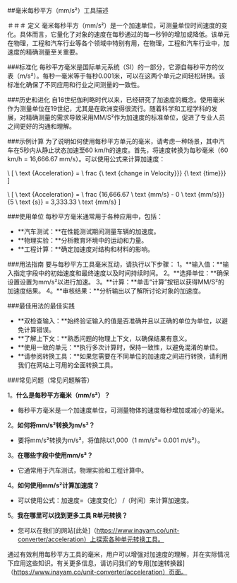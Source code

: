 ##毫米每秒平方（mm/s²）工具描述

＃＃＃ 定义
毫米每秒平方（mm/s²）是一个加速单位，可测量单位时间速度的变化。具体而言，它量化了对象的速度在每秒通过的每一秒钟的增加或降低。该单元在物理，工程和汽车行业等各个领域中特别有用，在物理，工程和汽车行业中，加速度的精确测量至关重要。

###标准化
每秒平方毫米是国际单元系统（SI）的一部分，它源自每秒平方的仪表（m/s²）。每秒一毫米等于每秒0.001米，可以在这两个单元之间轻松转换。该标准化确保了不同应用和行业之间测量的一致性。

###历史和进化
自16世纪伽利略时代以来，已经研究了加速度的概念。使用毫米作为测量单位在19世纪，尤其是在欧洲变得很流行。随着科学和工程学科的发展，对精确测量的需求导致采用MM/S²作为加速度的标准单位，促进了专业人员之间更好的沟通和理解。

###示例计算
为了说明如何使用每秒平方单元的毫米，请考虑一种场景，其中汽车在5秒内从静止状态加速至60 km/h的速度。首先，将速度转换为每秒毫米（60 km/h = 16,666.67 mm/s）。可以使用公式来计算加速度：

\ [
\ text {Acceleration} = \ frac {\ text {change in Velocity}}} {\ text {time}}}
\]

\ [
\ text {Acceleration} = \ frac {16,666.67 \ text {mm/s}  -  0 \ text {mm/s}}} {5 \ text {s}} = 3,333.33 \ text {mm/s}
\]

###使用单位
每秒平方毫米通常用于各种应用中，包括：
- **汽车测试：**在性能测试期间测量车辆的加速度。
- **物理实验：**分析教育环境中的运动和力量。
- **工程计算：**确定加速度对结构和材料的影响。

###用法指南
要与每秒平方工具毫米互动，请执行以下步骤：
1。**输入值：**输入指定字段中的初始速度和最终速度以及时间持续时间。
2。**选择单位：**确保设置设置为mm/s²以进行加速。
3。**计算：**单击“计算”按钮以获得MM/S²的加速度结果。
4。**审核结果：**分析输出以了解所讨论对象的加速度。

###最佳用法的最佳实践
- **双检查输入：**始终验证输入的值是否准确并且以正确的单位为单位，以避免计算错误。
- **了解上下文：**熟悉问题的物理上下文，以确保结果有意义。
- **使用一致的单元：**执行多次计算时，保持一致性，以避免混淆的单位。
- **请参阅转换工具：**如果您需要在不同单位的加速度之间进行转换，请利用我们在网站上可用的全面转换工具。

###常见问题（常见问题解答）

1。**什么是每秒平方毫米（mm/s²）？**
- 每秒平方毫米是一个加速度单位，可测量物体的速度每秒增加或减小的毫米。

2。**如何将mm/s²转换为m/s²？**
- 要将mm/s²转换为m/s²，将值除以1,000（1 mm/s²= 0.001 m/s²）。

3。**在哪些字段中使用mm/s²？**
- 它通常用于汽车测试，物理实验和工程计算中。

4。**如何使用mm/s²计算加速度？**
- 可以使用公式：加速度=（速度变化） /（时间）来计算加速度。

5。**我在哪里可以找到更多工具 R单元转换？**
- 您可以在我们的网站[此处]（https://www.inayam.co/unit-converter/acceleration）上探索各种单元转换工具。

通过有效利用每秒平方工具的毫米，用户可以增强对加速度的理解，并在实际情况下应用这些知识。有关更多信息，请访问我们的专用[加速转换器]（https://www.inayam.co/unit-converter/acceleration）页面。